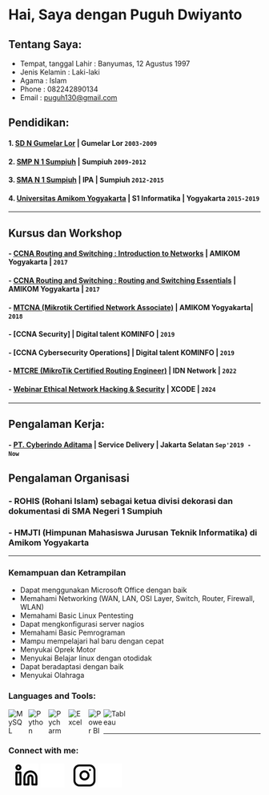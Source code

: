 # Hai, Saya dengan Puguh Dwiyanto
## Tentang Saya:
- Tempat, tanggal Lahir : Banyumas, 12 Agustus 1997
- Jenis Kelamin : Laki-laki
- Agama : Islam
- Phone : 082242890134
- Email : puguh130@gmail.com

## Pendidikan:

#### 1. [SD N Gumelar Lor](https://referensi.data.kemdikbud.go.id/residu/satuanpendidikan/detail/20302076) | Gumelar Lor `2003-2009`
#### 2. [SMP N 1 Sumpiuh](https://sekolahloka.com/data/smp-negeri-1-sumpiuh/) | Sumpiuh `2009-2012`
 #### 3. [SMA N 1 Sumpiuh](https://www.sman1sumpiuh.sch.id) | IPA | Sumpiuh `2012-2015`
 #### 4. [Universitas Amikom Yogyakarta](https://home.amikom.ac.id) | S1 Informatika | Yogyakarta `2015-2019`

--- 

## Kursus dan Workshop

#### - [CCNA Routing and Switching : Introduction to Networks](https://home.amikom.ac.id/) | AMIKOM Yogyakarta | `2017`
#### - [CCNA Routing and Switching : Routing and Switching Essentials](https://home.amikom.ac.id/) | AMIKOM Yogyakarta | `2017`
#### - [MTCNA (Mikrotik Certified Network Associate)](https://home.amikom.ac.id/) | AMIKOM Yogyakarta| `2018`
#### - [CCNA Security] | Digital talent KOMINFO | `2019`
#### - [CCNA Cybersecurity Operations] | Digital talent KOMINFO | `2019`
#### - [MTCRE (MikroTik Certified Routing Engineer)](https://mikrotik.com/training/certificates/c237664c4f0563a36ce7) | IDN Network | `2022`
#### - [Webinar Ethical Network Hacking & Security](https://xcode.or.id/) | XCODE | `2024`

---

## Pengalaman Kerja:
#### - [PT. Cyberindo Aditama](https://cbn.id/) | Service Delivery | Jakarta Selatan `Sep'2019 - Now`

## Pengalaman Organisasi 
### - ROHIS (Rohani Islam) sebagai ketua divisi dekorasi dan dokumentasi di SMA Negeri 1 Sumpiuh
### - HMJTI (Himpunan Mahasiswa Jurusan Teknik Informatika) di Amikom Yogyakarta
---

### Kemampuan dan Ketrampilan
 - Dapat menggunakan Microsoft Office dengan baik
 - Memahami Networking (WAN, LAN, OSI Layer, Switch, Router, Firewall, WLAN)
 - Memahami Basic Linux Pentesting 
 - Dapat mengkonfigurasi server nagios
 - Memahami Basic Pemrograman
 - Mampu mempelajari hal baru dengan cepat
 - Menyukai Oprek Motor
 - Menyukai Belajar linux dengan otodidak
 - Dapat beradaptasi dengan baik 
 - Menyukai Olahraga

### Languages and Tools:

[<img align="left" alt="MySQL" width="30px" src="https://cdn.jsdelivr.net/gh/devicons/devicon/icons/mysql/mysql-original.svg" style="padding-right:10px;" />][webdev]
[<img align="left" alt="Python" width="30px" src="https://upload.wikimedia.org/wikipedia/commons/thumb/c/c3/Python-logo-notext.svg/110px-Python-logo-notext.svg.png?20100317150552" style="padding-right:10px;" />][webdev]
[<img align="left" alt="Pycharm" width="30px" src="https://upload.wikimedia.org/wikipedia/commons/thumb/1/1d/PyCharm_Icon.svg/220px-PyCharm_Icon.svg.png" style="padding-right:10px;" />][webdev]
[<img align="left" alt="Excel" width="30px" src="https://is2-ssl.mzstatic.com/image/thumb/Purple126/v4/a8/fd/5a/a8fd5a84-c6f1-355f-3b9f-6e86598efaa3/XCEL.png/1200x630bb.png" style="padding-right:10px;" />][webdev]
[<img align="left" alt="Power BI" width="30px" src="https://powerbi.microsoft.com/pictures/application-logos/svg/powerbi.svg" style="padding-right:0px;" />][webdev]
[<img align="left" alt="Tableau" width="50px" src="https://logos-world.net/wp-content/uploads/2021/10/Tableau-Symbol.png" style="padding-right:10px;" />][webdev]

<br />
<br />

---
### Connect with me:

&nbsp;&nbsp;
[![website](./img/linkedin-light.svg)](https://www.linkedin.com/in/puguh-dy-402aa1119/#gh-light-mode-only)
[![website](./img/linkedin-dark.svg)](https://www.linkedin.com/in/puguh-dy-402aa1119/#gh-dark-mode-only)
&nbsp;&nbsp;
[![website](./img/instagram-light.svg)](https://www.instagram.com/mr_pdy#gh-light-mode-only)
[![website](./img/instagram-dark.svg)](https://www.instagram.com/mr_pdy#gh-dark-mode-only)


[webdev]: https://github.com/PuguhDy/Puguh-Dy
